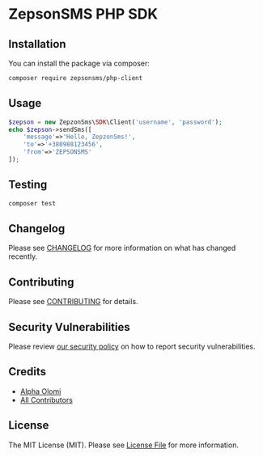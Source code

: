 # ZepsonSMS PHP SDK

## Installation

You can install the package via composer:

```bash
composer require zepsonsms/php-client
```

## Usage

```php
$zepson = new ZepzonSms\SDK\Client('username', 'password');
echo $zepson->sendSms([
    'message'=>'Hello, ZepzonSms!',
    'to'=>'+380988123456',
    'from'=>'ZEPSONSMS'
]);
```

## Testing

```bash
composer test
```

## Changelog

Please see [CHANGELOG](CHANGELOG.md) for more information on what has changed recently.

## Contributing

Please see [CONTRIBUTING](.github/CONTRIBUTING.md) for details.

## Security Vulnerabilities

Please review [our security policy](../../security/policy) on how to report security vulnerabilities.

## Credits

-   [Alpha Olomi](https://github.com/alphaolomi)
-   [All Contributors](../../contributors)

## License

The MIT License (MIT). Please see [License File](LICENSE.md) for more information.
